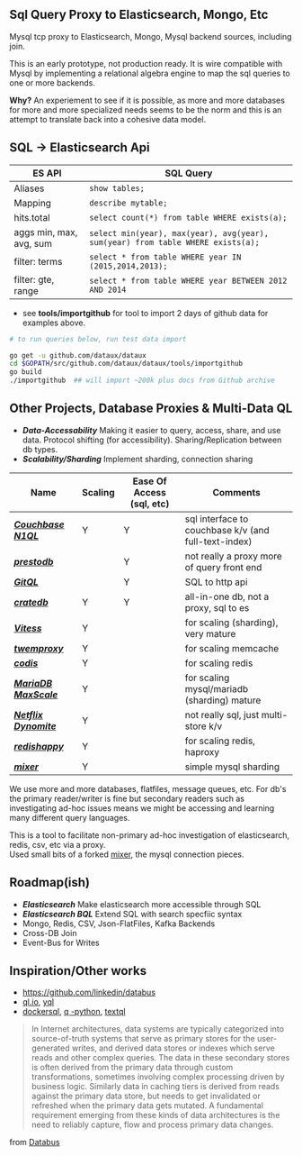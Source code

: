 
Sql Query Proxy to Elasticsearch, Mongo, Etc
----------------------------------------------
Mysql tcp proxy to Elasticsearch, Mongo, Mysql backend sources, including join.

This is an early prototype, not production ready.  It is wire compatible with
Mysql by implementing a relational algebra engine to map the sql queries to one or more
backends.

**Why?** An experiement to see if it is possible, as more and more databases for more and more
specialized needs seems to be the norm and this is an attempt to translate back into a
cohesive data model.

SQL -> Elasticsearch Api
----------------------------------

ES API | SQL Query  
----- | -------
Aliases                 | `show tables;`
Mapping                 | `describe mytable;`
hits.total              | `select count(*) from table WHERE exists(a);`
aggs min, max, avg, sum | `select min(year), max(year), avg(year), sum(year) from table WHERE exists(a);`
filter:   terms         | `select * from table WHERE year IN (2015,2014,2013);`
filter: gte, range      | `select * from table WHERE year BETWEEN 2012 AND 2014`


* see **tools/importgithub** for tool to import 2 days of github data for examples above.

```sh
# to run queries below, run test data import

go get -u github.com/dataux/dataux
cd $GOPATH/src/github.com/dataux/dataux/tools/importgithub
go build
./importgithub  ## will import ~200k plus docs from Github archive

```

Other Projects, Database Proxies & Multi-Data QL
-------------------------------------------------------
* ***Data-Accessability*** Making it easier to query, access, share, and use data.   Protocol shifting (for accessibility).  Sharing/Replication between db types.
* ***Scalability/Sharding*** Implement sharding, connection sharing

Name | Scaling | Ease Of Access (sql, etc) | Comments
---- | ------- | ----------------------------- | ---------
***[Couchbase N1QL](https://github.com/couchbaselabs/query)***          | Y | Y | sql interface to couchbase k/v (and full-text-index)
***[prestodb](http://prestodb.io/)***                                   |   | Y | not really a proxy more of query front end
***[GitQL](https://github.com/cloudson/gitql)***                        |   | Y | SQL to http api 
***[cratedb](https://crate.io/docs/current/sql/index.html)***           | Y | Y | all-in-one db, not a proxy, sql to es
***[Vitess](https://github.com/youtube/vitess)***                       | Y |   | for scaling (sharding), very mature
***[twemproxy](https://github.com/twitter/twemproxy)***                 | Y |   | for scaling memcache
***[codis](https://github.com/wandoulabs/codis)***                      | Y |   | for scaling redis
***[MariaDB MaxScale](https://github.com/mariadb-corporation/MaxScale)***  | Y |   | for scaling mysql/mariadb (sharding) mature
***[Netflix Dynomite](https://github.com/Netflix/dynomite)***           | Y |   | not really sql, just multi-store k/v 
***[redishappy](https://github.com/mdevilliers/redishappy)***           | Y |   | for scaling redis, haproxy
***[mixer](https://github.com/siddontang/mixer)***                      | Y |   | simple mysql sharding 

We use more and more databases, flatfiles, message queues, etc.
For db's the primary reader/writer is fine but secondary readers 
such as investigating ad-hoc issues means we might be accessing 
and learning many different query languages.  

This is a tool to facilitate non-primary ad-hoc investigation 
of elasticsearch, redis, csv, etc via a proxy.   
Used small bits of a forked [mixer](https://github.com/siddontang/mixer), the mysql connection pieces.

Roadmap(ish)
------------------------------
* ***Elasticsearch***  Make elasticsearch more accessible through SQL
* ***Elasticsearch BQL*** Extend SQL with search specfiic syntax
* Mongo, Redis, CSV, Json-FlatFiles, Kafka Backends
* Cross-DB Join
* Event-Bus for Writes

Inspiration/Other works
--------------------------
* https://github.com/linkedin/databus
* [ql.io](http://ql.io/), [yql](https://developer.yahoo.com/yql/)
* [dockersql](https://github.com/crosbymichael/dockersql), [q -python](http://harelba.github.io/q/), [textql](https://github.com/dinedal/textql)


> In Internet architectures, data systems are typically categorized
> into source-of-truth systems that serve as primary stores 
> for the user-generated writes, and derived data stores or 
> indexes which serve reads and other complex queries. The data 
> in these secondary stores is often derived from the primary data 
> through custom transformations, sometimes involving complex processing 
> driven by business logic. Similarly data in caching tiers is derived 
> from reads against the primary data store, but needs to get 
> invalidated or refreshed when the primary data gets mutated. 
> A fundamental requirement emerging from these kinds of data 
> architectures is the need to reliably capture, 
> flow and process primary data changes.

from [Databus](https://github.com/linkedin/databus)
